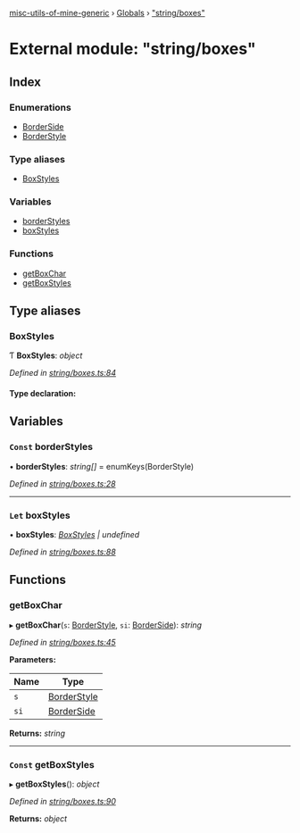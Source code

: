 [misc-utils-of-mine-generic](../README.md) › [Globals](../globals.md) › ["string/boxes"](_string_boxes_.md)

# External module: "string/boxes"

## Index

### Enumerations

* [BorderSide](../enums/_string_boxes_.borderside.md)
* [BorderStyle](../enums/_string_boxes_.borderstyle.md)

### Type aliases

* [BoxStyles](_string_boxes_.md#boxstyles)

### Variables

* [borderStyles](_string_boxes_.md#const-borderstyles)
* [boxStyles](_string_boxes_.md#let-boxstyles)

### Functions

* [getBoxChar](_string_boxes_.md#getboxchar)
* [getBoxStyles](_string_boxes_.md#const-getboxstyles)

## Type aliases

###  BoxStyles

Ƭ **BoxStyles**: *object*

*Defined in [string/boxes.ts:84](https://github.com/cancerberoSgx/misc-utils-of-mine/blob/c59015f/misc-utils-of-mine-generic/src/string/boxes.ts#L84)*

#### Type declaration:

## Variables

### `Const` borderStyles

• **borderStyles**: *string[]* =  enumKeys(BorderStyle)

*Defined in [string/boxes.ts:28](https://github.com/cancerberoSgx/misc-utils-of-mine/blob/c59015f/misc-utils-of-mine-generic/src/string/boxes.ts#L28)*

___

### `Let` boxStyles

• **boxStyles**: *[BoxStyles](_string_boxes_.md#boxstyles) | undefined*

*Defined in [string/boxes.ts:88](https://github.com/cancerberoSgx/misc-utils-of-mine/blob/c59015f/misc-utils-of-mine-generic/src/string/boxes.ts#L88)*

## Functions

###  getBoxChar

▸ **getBoxChar**(`s`: [BorderStyle](../enums/_string_boxes_.borderstyle.md), `si`: [BorderSide](../enums/_string_boxes_.borderside.md)): *string*

*Defined in [string/boxes.ts:45](https://github.com/cancerberoSgx/misc-utils-of-mine/blob/c59015f/misc-utils-of-mine-generic/src/string/boxes.ts#L45)*

**Parameters:**

Name | Type |
------ | ------ |
`s` | [BorderStyle](../enums/_string_boxes_.borderstyle.md) |
`si` | [BorderSide](../enums/_string_boxes_.borderside.md) |

**Returns:** *string*

___

### `Const` getBoxStyles

▸ **getBoxStyles**(): *object*

*Defined in [string/boxes.ts:90](https://github.com/cancerberoSgx/misc-utils-of-mine/blob/c59015f/misc-utils-of-mine-generic/src/string/boxes.ts#L90)*

**Returns:** *object*
